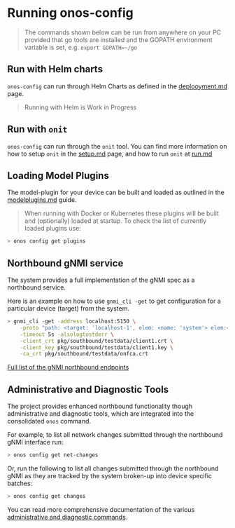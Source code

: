# Running onos-config 

> The commands shown below can be run from anywhere on your PC provided that go tools are installed
> and the GOPATH environment variable is set, e.g. `export GOPATH=~/go`

## Run with Helm charts
`onos-config` can run through Helm Charts as defined in the [deplooyment.md](deployment.md) page.
> Running with Helm is Work in Progress

## Run with `onit`
`onos-config` can run through the `onit` tool. You can find more information on how to setup `onit` in the
 [setup.md](https://github.com/onosproject/onos-test/blob/master/docs/setup.md) page,
 and how to run `onit` at [run.md](https://github.com/onosproject/onos-test/blob/master/docs/run.md)

## Loading Model Plugins 
The model-plugin for your device can be built and loaded as outlined in the [modelplugins.md](modelplugins.md) guide.
> When running with Docker or Kubernetes these plugins will be built and (optionally) loaded
at startup. To check the list of currently loaded plugins use:
```bash
> onos config get plugins
```

## Northbound gNMI service
The system provides a full implementation of the gNMI spec as a northbound service.

Here is an example on how to use `gnmi_cli -get` to get configuration for a particular device (target) from the system.
```bash
> gnmi_cli -get -address localhost:5150 \
    -proto "path: <target: 'localhost-1', elem: <name: 'system'> elem:<name:'config'> elem: <name: 'motd-banner'>>" \
    -timeout 5s -alsologtostderr \
    -client_crt pkg/southbound/testdata/client1.crt \
    -client_key pkg/southbound/testdata/client1.key \
    -ca_crt pkg/southbound/testdata/onfca.crt
```
[Full list of the gNMI northbound endpoints](gnmi.md)

## Administrative and Diagnostic Tools
The project provides enhanced northbound functionality though administrative and 
diagnostic tools, which are integrated into the consolidated `onos` command.

For example, to list all network changes submitted through the northbound gNMI interface run:
```bash
> onos config get net-changes
```

Or, run the following to list all changes submitted through the northbound gNMI 
as they are tracked by the system broken-up into device specific batches:
```bash
> onos config get changes
```

You can read more comprehensive documentation of the various 
[administrative and diagnostic commands](cli.md).
